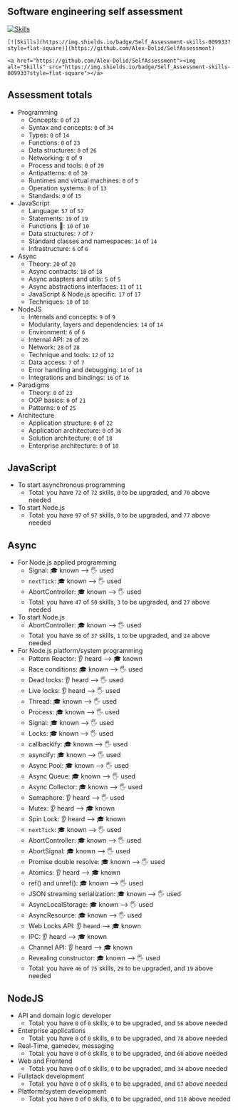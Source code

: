 ## Software engineering self assessment

[![Skills](https://img.shields.io/badge/Self_Assessment-skills-009933?style=flat-square)](https://github.com/Alex-Dolid/SelfAssessment)

```
[![Skills](https://img.shields.io/badge/Self_Assessment-skills-009933?style=flat-square)](https://github.com/Alex-Dolid/SelfAssessment)
```

```
<a href="https://github.com/Alex-Dolid/SelfAssessment"><img alt="Skills" src="https://img.shields.io/badge/Self_Assessment-skills-009933?style=flat-square"></a>
```

## Assessment totals

- Programming
  - Concepts: `0` of `23`
  - Syntax and concepts: `0` of `34`
  - Types: `0` of `14`
  - Functions: `0` of `23`
  - Data structures: `0` of `26`
  - Networking: `0` of `9`
  - Process and tools: `0` of `29`
  - Antipatterns: `0` of `30`
  - Runtimes and virtual machines: `0` of `5`
  - Operation systems: `0` of `13`
  - Standards: `0` of `15`
- JavaScript
  - Language: `57` of `57`
  - Statements: `19` of `19`
  - Functions 🙋: `10` of `10`
  - Data structures: `7` of `7`
  - Standard classes and namespaces: `14` of `14`
  - Infrastructure: `6` of `6`
- Async
  - Theory: `20` of `20`
  - Async contracts: `18` of `18`
  - Async adapters and utils: `5` of `5`
  - Async abstractions interfaces: `11` of `11`
  - JavaScript & Node.js specific: `17` of `17`
  - Techniques: `10` of `10`
- NodeJS
  - Internals and concepts: `9` of `9`
  - Modularity, layers and dependencies: `14` of `14`
  - Environment: `6` of `6`
  - Internal API: `26` of `26`
  - Network: `28` of `28`
  - Technique and tools: `12` of `12`
  - Data access: `7` of `7`
  - Error handling and debugging: `14` of `14`
  - Integrations and bindings: `16` of `16`
- Paradigms
  - Theory: `0` of `23`
  - OOP basics: `0` of `21`
  - Patterns: `0` of `25`
- Architecture
  - Application structure: `0` of `22`
  - Application architecture: `0` of `36`
  - Solution architecture: `0` of `18`
  - Enterprise architecture: `0` of `18`

## JavaScript

- To start asynchronous programming
  - Total: you have `72` of `72` skills, `0` to be upgraded, and `70` above needed
- To start Node.js
  - Total: you have `97` of `97` skills, `0` to be upgraded, and `77` above needed

## Async

- For Node.js applied programming
  - Signal: 🎓 known ⟶  🖐️ used
  - `nextTick`: 🎓 known ⟶  🖐️ used
  - AbortController: 🎓 known ⟶  🖐️ used
  - Total: you have `47` of `50` skills, `3` to be upgraded, and `27` above needed
- To start Node.js
  - AbortController: 🎓 known ⟶  🖐️ used
  - Total: you have `36` of `37` skills, `1` to be upgraded, and `24` above needed
- For Node.js platform/system programming
  - Pattern Reactor: 👂 heard ⟶  🎓 known
  - Race conditions: 🎓 known ⟶  🖐️ used
  - Dead locks: 👂 heard ⟶  🖐️ used
  - Live locks: 👂 heard ⟶  🖐️ used
  - Thread: 🎓 known ⟶  🖐️ used
  - Process: 🎓 known ⟶  🖐️ used
  - Signal: 🎓 known ⟶  🖐️ used
  - Locks: 🎓 known ⟶  🖐️ used
  - callbackify: 🎓 known ⟶  🖐️ used
  - asyncify: 🎓 known ⟶  🖐️ used
  - Async Pool: 🎓 known ⟶  🖐️ used
  - Async Queue: 🎓 known ⟶  🖐️ used
  - Async Collector: 🎓 known ⟶  🖐️ used
  - Semaphore: 👂 heard ⟶  🖐️ used
  - Mutex: 👂 heard ⟶  🎓 known
  - Spin Lock: 👂 heard ⟶  🎓 known
  - `nextTick`: 🎓 known ⟶  🖐️ used
  - AbortController: 🎓 known ⟶  🖐️ used
  - AbortSignal: 🎓 known ⟶  🖐️ used
  - Promise double resolve: 🎓 known ⟶  🖐️ used
  - Atomics: 👂 heard ⟶  🎓 known
  - ref() and unref(): 🎓 known ⟶  🖐️ used
  - JSON streaming serialization: 🎓 known ⟶  🖐️ used
  - AsyncLocalStorage: 🎓 known ⟶  🖐️ used
  - AsyncResource: 🎓 known ⟶  🖐️ used
  - Web Locks API: 👂 heard ⟶  🎓 known
  - IPC: 👂 heard ⟶  🎓 known
  - Channel API: 👂 heard ⟶  🎓 known
  - Revealing constructor: 🎓 known ⟶  🖐️ used
  - Total: you have `46` of `75` skills, `29` to be upgraded, and `19` above needed

## NodeJS

- API and domain logic developer
  - Total: you have `0` of `0` skills, `0` to be upgraded, and `56` above needed
- Enterprise applications
  - Total: you have `0` of `0` skills, `0` to be upgraded, and `78` above needed
- Real-Time, gamedev, messaging
  - Total: you have `0` of `0` skills, `0` to be upgraded, and `60` above needed
- Web and Frontend
  - Total: you have `0` of `0` skills, `0` to be upgraded, and `34` above needed
- Fullstack development
  - Total: you have `0` of `0` skills, `0` to be upgraded, and `67` above needed
- Platform/system development
  - Total: you have `0` of `0` skills, `0` to be upgraded, and `118` above needed
